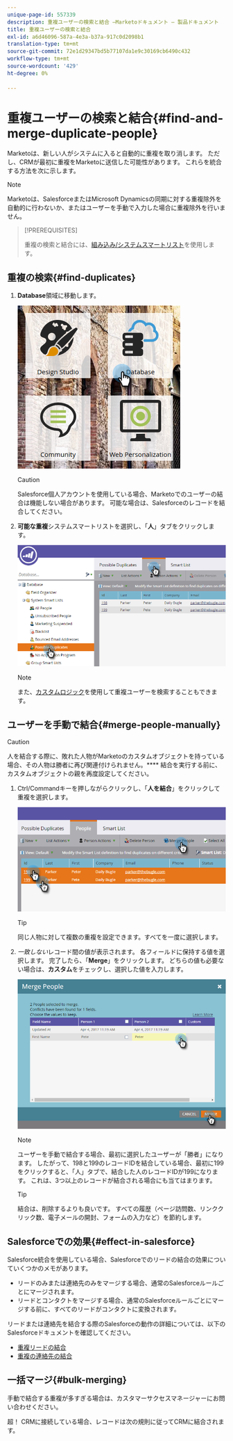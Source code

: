 ```yaml
---
unique-page-id: 557339
description: 重複ユーザーの検索と結合 —Marketoドキュメント — 製品ドキュメント
title: 重複ユーザーの検索と結合
exl-id: a6d46096-587a-4e3a-b37a-917c0d2098b1
translation-type: tm+mt
source-git-commit: 72e1d29347bd5b77107da1e9c30169cb6490c432
workflow-type: tm+mt
source-wordcount: '429'
ht-degree: 0%

---
```


# 重複ユーザーの検索と結合{#find-and-merge-duplicate-people}

Marketoは、新しい人がシステムに入ると自動的に重複を取り消します。 ただし、CRMが最初に重複をMarketoに送信した可能性があります。 これらを統合する方法を次に示します。

>[!NOTE]
>
>Marketoは、SalesforceまたはMicrosoft Dynamicsの同期に対する重複除外を自動的に行わないか、またはユーザーを手動で入力した場合に重複除外を行いません。

>[!PREREQUISITES]
>
>重複の検索と結合には、[組み込み/システムスマートリスト](/help/marketo/product-docs/core-marketo-concepts/smart-lists-and-static-lists/using-smart-lists/use-built-in-system-smart-lists.md)を使用します。

## 重複の検索{#find-duplicates}

1. **Database**&#x200B;領域に移動します。

   ![](assets/db.png)

   >[!CAUTION]
   >
   >Salesforce個人アカウントを使用している場合、Marketoでのユーザーの結合は機能しない場合があります。 可能な場合は、Salesforceのレコードを結合してください。

1. **可能な重複**&#x200B;システムスマートリストを選択し、「**人**」タブをクリックします。

   ![](assets/two.png)

   >[!NOTE]
   >
   >また、[カスタムロジック](/help/marketo/product-docs/core-marketo-concepts/smart-lists-and-static-lists/managing-people-in-smart-lists/find-duplicate-people-with-custom-logic.md)を使用して重複ユーザーを検索することもできます。

## ユーザーを手動で結合{#merge-people-manually}

>[!CAUTION]
>
>人を結合する際に、敗れた人物がMarketoのカスタムオブジェクトを持っている場合、その人物は勝者に再び関連付けられません。**** 結合を実行する前に、カスタムオブジェクトの親を再度設定してください。

1. Ctrl/Commandキーを押しながらクリックし、「**人を結合**」をクリックして重複を選択します。

   ![](assets/three.png)

   >[!TIP]
   >
   >同じ人物に対して複数の重複を設定できます。すべてを一度に選択します。

1. _一致しない_&#x200B;レコード間の値が表示されます。 各フィールドに保持する値を選択します。 完了したら、「**Merge**」をクリックします。 どちらの値も必要ない場合は、**カスタム**&#x200B;をチェックし、選択した値を入力します。

   ![](assets/four.png)

   >[!NOTE]
   >
   >ユーザーを手動で結合する場合、最初に選択したユーザーが「勝者」になります。 したがって、198と199のレコードIDを結合している場合、最初に199をクリックすると、「人」タブで、結合した人のレコードIDが199になります。 これは、3つ以上のレコードが結合される場合にも当てはまります。

   >[!TIP]
   >
   >結合は、削除するよりも良いです。 すべての履歴（ページ訪問数、リンククリック数、電子メールの開封、フォームの入力など）を節約します。

## Salesforceでの効果{#effect-in-salesforce}

Salesforce統合を使用している場合、Salesforceでのリードの結合の効果についていくつかのメモがあります。

* リードのみまたは連絡先のみをマージする場合、通常のSalesforceルールごとにマージされます。
* リードとコンタクトをマージする場合、通常のSalesforceルールごとにマージする前に、すべてのリードがコンタクトに変換されます。

リードまたは連絡先を結合する際のSalesforceの動作の詳細については、以下のSalesforceドキュメントを確認してください。

* [重複リードの結合](https://help.salesforce.com/HTViewHelpDoc?id=leads_merge.htm&amp;language=en_US)
* [重複の連絡先の結合](https://help.salesforce.com/HTViewHelpDoc?id=contacts_merge.htm&amp;language=en_US)

## 一括マージ{#bulk-merging}

手動で結合する重複が多すぎる場合は、カスタマーサクセスマネージャーにお問い合わせください。

超！ CRMに接続している場合、レコードは次の規則に従ってCRMに結合されます。
